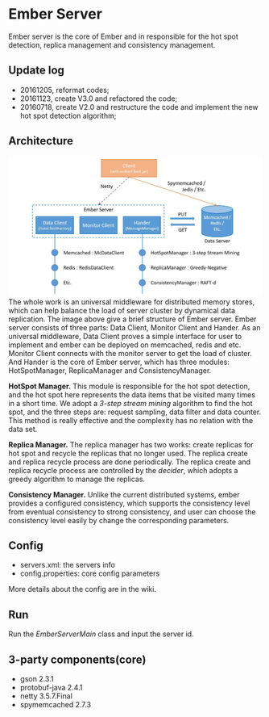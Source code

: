 # Ember Server
Ember server is the core of Ember and in responsible for the hot spot detection, replica management and consistency management.

## Update log
- 20161205, reformat codes;
- 20161123, create V3.0 and refactored the code;
- 20160718, create V2.0 and restructure the code and implement the new hot spot detection algorithm;

## Architecture
![structure](image/structure.jpg)    
The whole work is an universal middleware for distributed memory stores, which can help balance the load of server cluster by dynamical data replication. 
The image above give a brief structure of Ember server. Ember server consists of three parts: Data Client, Monitor Client and Hander. As an universal middleware, 
Data Client proves a simple interface for user to implement and ember can be deployed on memcached, redis and etc. Monitor Client connects with the monitor server to
get the load of cluster. And Hander is the core of Ember server, which has three modules: HotSpotManager, ReplicaManager and ConsistencyManager.    

**HotSpot Manager.** This module is responsible for the hot spot detection, 
and the hot spot here represents the data items that be visited many times in a short time. 
We adopt a *3-step stream mining* algorithm to find the hot spot, and the three steps are: request sampling, 
data filter and data counter. This method is really effective and the complexity has no relation with the data set.    

**Replica Manager.** The replica manager has two works: create replicas for hot spot and recycle the replicas that no longer used. 
The replica create and replica recycle process are done periodically. 
The replica create and replica recycle process are controlled by the *decider*, which adopts a greedy algorithm to manage the replicas.    

**Consistency Manager.** Unlike the current distributed systems, ember provides a configured consistency, 
which supports the consistency level from eventual consistency to strong consistency, 
and user can choose the consistency level easily by change the corresponding parameters.

## Config
- servers.xml: the servers info
- config.properties: core config parameters

More details about the config are in the wiki.

## Run
Run the *EmberServerMain* class and input the server id.

## 3-party components(core)
- gson 2.3.1
- protobuf-java 2.4.1
- netty 3.5.7.Final
- spymemcached 2.7.3

